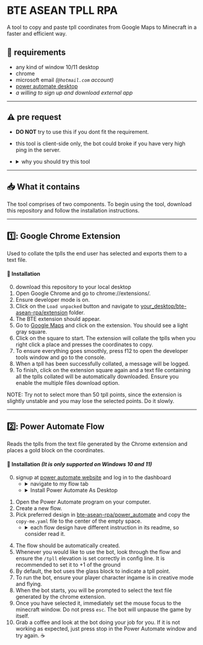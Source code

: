 # BTE ASEAN TPLL RPA

A tool to copy and paste tpll coordinates from Google Maps to Minecraft in a faster and efficient way.

## 📑 requirements
- any kind of window 10/11 desktop
- chrome
- microsoft email *(`@hotmail.com` account)*
- [power automate desktop](https://powerautomate.microsoft.com/en-us/desktop/)
- *a willing to sign up and download external app*
---
## ⚠️ pre request
- **DO NOT** try to use this if you dont fit the requirement.
- this tool is client-side only, the bot could broke if you have very high ping in the server.
- <details><summary>why you should try this tool</summary>

     - build-the-earth manual tpll workflow for SEA country is painful and slow.
     - since its client side, you can use this tool anywhere(not just in this build team).
</details>

---
## 📥 What it contains 
The tool comprises of two components. To begin using the tool, download this repository and follow the installation instructions.

---
## :one:: Google Chrome Extension
Used to collate the tplls the end user has selected and exports them to a text file.

#### 📩 Installation

0. download this repository to your local desktop
1. Open Google Chrome and go to chrome://extensions/.
2. Ensure developer mode is on.
3. Click on the `Load unpacked` button and navigate to [your_desktop/bte-asean-rpa/extension](https://github.com/ASEAN-Build-The-Earth/bte-asean-rpa/tree/main/extension) folder.
4. The BTE extension should appear.
5. Go to [Google Maps](https://www.google.com/maps/) and click on the extension. You should see a light gray square.
6. Click on the square to start. The extension will collate the tplls when you right click a place and presses the coordinates to copy.
7. To ensure everything goes smoothly, press f12 to open the developer tools window and go to the console.
8. When a tpll has been successfully collated, a message will be logged.
9. To finish, click on the extension square again and a text file containing all the tplls collated will be automatically downloaded. Ensure you enable the multiple files download option.

NOTE: Try not to select more than 50 tpll points, since the extension is slightly unstable and you may lose the selected points. Do it slowly.

---
## :two:: Power Automate Flow

Reads the tplls from the text file generated by the Chrome extension and places a gold block on the coordinates.

#### 📩 Installation *(It is only supported on Windows 10 and 11)*

0. signup at [power automate website](https://powerautomate.microsoft.com/en-au/) and log in to the dashboard 
    - <details><summary>navigate to my flow tab</summary>

         > ![image](https://user-images.githubusercontent.com/77855014/151671546-260b8735-d972-41d9-83a1-e295a06e97d0.png)
    - <details><summary>Install Power Automate As Desktop</summary>
  
         > ![image](https://user-images.githubusercontent.com/77855014/151671572-17c9dde5-2690-4d97-ae20-60a8756e9dd3.png)
</details>
</details>

1. Open the Power Automate program on your computer. 
2. Create a new flow.
3. Pick preferred design in [bte-asean-rpa/power_automate](https://github.com/ASEAN-Build-The-Earth/bte-asean-rpa/tree/main/power_automate) and copy the `copy-me.yaml` file to the center of the empty space.    
    - <details><summary>each flow design have different instruction in its readme, so consider read it.</summary>

         > ![image](https://user-images.githubusercontent.com/77855014/151671851-b1a6285c-ad87-401e-adce-00cf7724773e.png)
</details>

4. The flow should be automatically created.
5. Whenever you would like to use the bot, look through the flow and ensure the `/tpll` elevation is set correctly in config line. It is recommended to set it to +1 of the ground 
6. By default, the bot uses the glass block to indicate a tpll point.
7. To run the bot, ensure your player character ingame is in creative mode and flying.
8. When the bot starts, you will be prompted to select the text file generated by the chrome extension.
9. Once you have selected it, immediately set the mouse focus to the minecraft window. Do not press `esc`. The bot will unpause the game by itself.
10. Grab a coffee and look at the bot doing your job for you. If it is not working as expected, just press stop in the Power Automate window and try again. ☕
